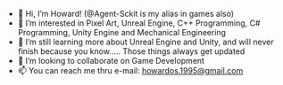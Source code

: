 - 👋 Hi, I’m Howard! (@Agent-Sckit is my alias in games also)
- 👀 I’m interested in Pixel Art, Unreal Engine, C++ Programming, C# Programming, Unity Engine and Mechanical Engineering
- 🌱 I’m still learning more about Unreal Engine and Unity, and will never finish because you know..... Those things always get updated
- 💞️ I’m looking to collaborate on Game Development
- 📫 You can reach me thru e-mail: howardos.1995@gmail.com

<!---
Agent-Sckit/Agent-Sckit is a ✨ special ✨ repository because its `README.md` (this file) appears on your GitHub profile.
You can click the Preview link to take a look at your changes.
--->
